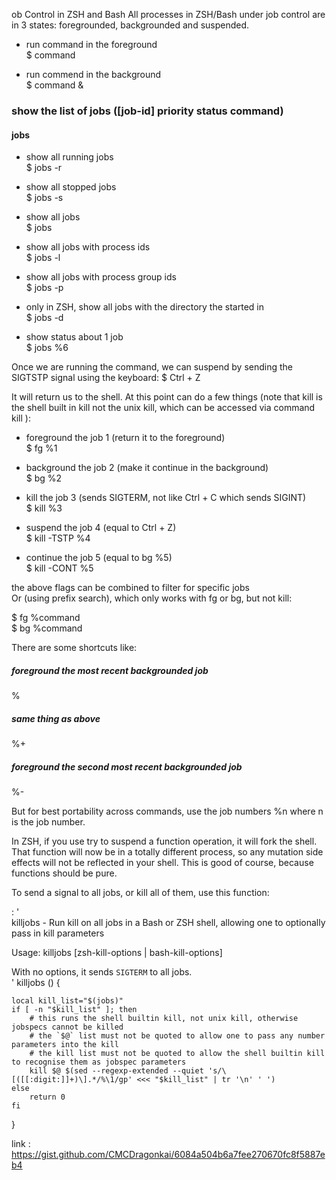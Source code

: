 ob Control in ZSH and Bash
All processes in ZSH/Bash under job control are in 3 states: foregrounded, backgrounded and suspended.

* run command in the foreground  
$ command  

* run commend in the background  
$ command &  

  
### show the list of jobs ([job-id] priority status command)  
#### jobs   

* show all running jobs  
$ jobs -r  

* show all stopped jobs  
$ jobs -s  
  
* show all jobs  
$ jobs  
  
* show all jobs with process ids  
$ jobs -l

* show all jobs with process group ids  
$ jobs -p  

* only in ZSH, show all jobs with the directory the started in  
$ jobs -d  

* show status about 1 job  
$ jobs %6  

Once we are running the command, we can suspend by sending the SIGTSTP signal using the keyboard:
$ Ctrl + Z

It will return us to the shell. At this point can do a few things (note that kill is the shell built in kill not the unix kill, which can be accessed via command kill ):

* foreground the job 1 (return it to the foreground)  
$ fg %1  
* background the job 2 (make it continue in the background)  
$ bg %2  

* kill the job 3 (sends SIGTERM, not like Ctrl + C which sends SIGINT)  
$ kill %3  
  
* suspend the job 4 (equal to Ctrl + Z)  
$ kill -TSTP %4  

* continue the job 5 (equal to bg %5)  
$ kill -CONT %5   
  


the above flags can be combined to filter for specific jobs  
Or (using prefix search), which only works with fg or bg, but not kill:  
  
$ fg %command  
$ bg %command  

There are some shortcuts like:  
##### foreground the most recent backgrounded job
%  

##### same thing as above  
%+  

##### foreground the second most recent backgrounded job  
%-  
  
But for best portability across commands, use the job numbers %n where n is the job number.  
  
In ZSH, if you use try to suspend a function operation, it will fork the shell. That function will now be in a totally different process, so any mutation side effects will not be reflected in your shell. This is good of course, because functions should be pure.

To send a signal to all jobs, or kill all of them, use this function:  
  
: '  
killjobs - Run kill on all jobs in a Bash or ZSH shell, allowing one to optionally pass in kill parameters  

Usage: killjobs [zsh-kill-options | bash-kill-options]  
  
With no options, it sends `SIGTERM` to all jobs.  
'
killjobs () {

    local kill_list="$(jobs)"
    if [ -n "$kill_list" ]; then
        # this runs the shell builtin kill, not unix kill, otherwise jobspecs cannot be killed
        # the `$@` list must not be quoted to allow one to pass any number parameters into the kill
        # the kill list must not be quoted to allow the shell builtin kill to recognise them as jobspec parameters
        kill $@ $(sed --regexp-extended --quiet 's/\[([[:digit:]]+)\].*/%\1/gp' <<< "$kill_list" | tr '\n' ' ')
    else
        return 0
    fi

}


link : https://gist.github.com/CMCDragonkai/6084a504b6a7fee270670fc8f5887eb4
